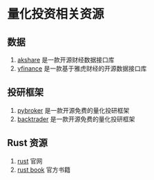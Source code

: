 # 量化投资相关资源

## 数据

1. [akshare](https://akshare.akfamily.xyz/) 是一款开源财经数据接口库
2. [yfinance](https://github.com/ranaroussi/yfinance) 是一款基于雅虎财经的开源数据接口库

## 投研框架

1. [pybroker](https://www.pybroker.com/) 是一款开源免费的量化投研框架
2. [backtrader](https://www.backtrader.com/) 是一款开源免费的量化投研框架

## Rust 资源

1. [rust](https://www.rust-lang.org/) 官网
2. [rust book]([https://www.rust-lang.org/](https://doc.rust-lang.org/book/)) 官方书籍
